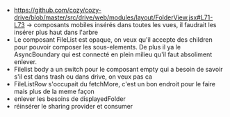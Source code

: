 - https://github.com/cozy/cozy-drive/blob/master/src/drive/web/modules/layout/FolderView.jsx#L71-L73 -> composants mobiles insérés dans toutes les vues, il faudrait les insérer plus haut dans l'arbre
- Le composant FileList est opaque, on veux qu'il accepte des children pour pouvoir composer les sous-elements. De plus il ya le AsyncBoundary qui est connecté en plein milieu qu'il faut absoliment enlever.
- Filelist body a un switch pour le composant empty qui a besoin de savoir s'il est dans trash ou dans drive, on veux pas ca
- FileListRow s'occupait du fetchMore, c'est un bon endroit pour le faire mais plus de la meme façon
- enlever les besoins de displayedFolder
- réinsérer le sharing provider et consumer
